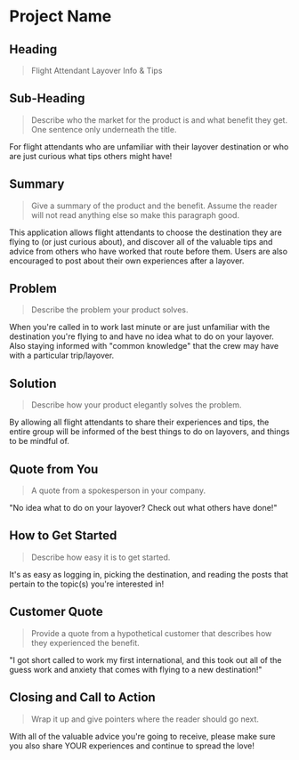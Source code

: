 # Project Name #

<!--
> This material was originally posted [here](http://www.quora.com/What-is-Amazons-approach-to-product-development-and-product-management). It is reproduced here for posterities sake.

There is an approach called "working backwards" that is widely used at Amazon. They work backwards from the customer, rather than starting with an idea for a product and trying to bolt customers onto it. While working backwards can be applied to any specific product decision, using this approach is especially important when developing new products or features.

For new initiatives a product manager typically starts by writing an internal press release announcing the finished product. The target audience for the press release is the new/updated product's customers, which can be retail customers or internal users of a tool or technology. Internal press releases are centered around the customer problem, how current solutions (internal or external) fail, and how the new product will blow away existing solutions.

If the benefits listed don't sound very interesting or exciting to customers, then perhaps they're not (and shouldn't be built). Instead, the product manager should keep iterating on the press release until they've come up with benefits that actually sound like benefits. Iterating on a press release is a lot less expensive than iterating on the product itself (and quicker!).

If the press release is more than a page and a half, it is probably too long. Keep it simple. 3-4 sentences for most paragraphs. Cut out the fat. Don't make it into a spec. You can accompany the press release with a FAQ that answers all of the other business or execution questions so the press release can stay focused on what the customer gets. My rule of thumb is that if the press release is hard to write, then the product is probably going to suck. Keep working at it until the outline for each paragraph flows.

Oh, and I also like to write press-releases in what I call "Oprah-speak" for mainstream consumer products. Imagine you're sitting on Oprah's couch and have just explained the product to her, and then you listen as she explains it to her audience. That's "Oprah-speak", not "Geek-speak".

Once the project moves into development, the press release can be used as a touchstone; a guiding light. The product team can ask themselves, "Are we building what is in the press release?" If they find they're spending time building things that aren't in the press release (overbuilding), they need to ask themselves why. This keeps product development focused on achieving the customer benefits and not building extraneous stuff that takes longer to build, takes resources to maintain, and doesn't provide real customer benefit (at least not enough to warrant inclusion in the press release).
 -->

## Heading ##
  > Flight Attendant Layover Info & Tips

## Sub-Heading ##
  > Describe who the market for the product is and what benefit they get. One sentence only underneath the title.

  For flight attendants who are unfamiliar with their layover destination or who are just curious what tips others might have!

## Summary ##
  > Give a summary of the product and the benefit. Assume the reader will not read anything else so make this paragraph good.

  This application allows flight attendants to choose the destination they are flying to (or just curious about), and discover all of the valuable tips and advice from others who have worked that route before them. Users are also encouraged to post about their own experiences after a layover.

## Problem ##
  > Describe the problem your product solves.

  When you're called in to work last minute or are just unfamiliar with the destination you're flying to and have no idea what to do on your layover. Also staying informed with "common knowledge" that the crew may have with a particular trip/layover.

## Solution ##
  > Describe how your product elegantly solves the problem.

  By allowing all flight attendants to share their experiences and tips, the entire group will be informed of the best things to do on layovers, and things to be mindful of.

## Quote from You ##
  > A quote from a spokesperson in your company.

  "No idea what to do on your layover? Check out what others have done!"

## How to Get Started ##
  > Describe how easy it is to get started.

  It's as easy as logging in, picking the destination, and reading the posts that pertain to the topic(s) you're interested in!

## Customer Quote ##
  > Provide a quote from a hypothetical customer that describes how they experienced the benefit.

  "I got short called to work my first international, and this took out all of the guess work and anxiety that comes with flying to a new destination!"

## Closing and Call to Action ##
  > Wrap it up and give pointers where the reader should go next.

  With all of the valuable advice you're going to receive, please make sure you also share YOUR experiences and continue to spread the love!
